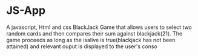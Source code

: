 # JS-App
A javascript, Html and css BlackJack Game that allows users to  select two random cards and  then compares their sum  against blackjack(21). The game proceeds as long as the isalive is true(blackjack has not been attained) and relevant ouput is displayed to the user's conso

